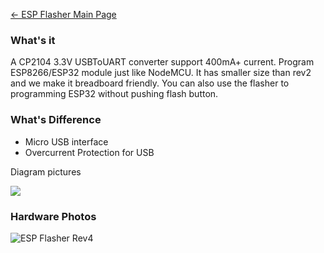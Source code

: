 [← ESP Flasher Main Page](ESP_Flasher.md)

### What's it

A CP2104 3.3V USBToUART converter support 400mA+ current. Program
ESP8266/ESP32 module just like NodeMCU. It has smaller size than rev2
and we make it breadboard friendly. You can also use the flasher to
programming ESP32 without pushing flash button.

### What's Difference

* Micro USB interface
* Overcurrent Protection for USB

Diagram pictures

<img src="https://i1.aprbrother.com/esp-flasher-diagram.png">

### Hardware Photos

![ESP Flasher Rev4](https://i1.aprbrother.com/flasher-1.jpg-320.jpg)
